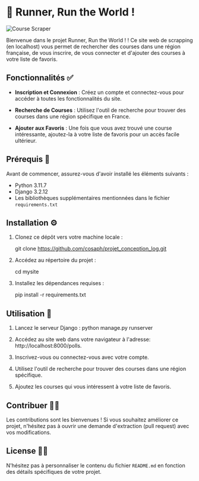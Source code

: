 # 🏁 Runner, Run the World !

![Course Scraper](index.png)

Bienvenue dans le projet Runner, Run the World ! ! Ce site web de scrapping (en localhost) vous permet de rechercher des courses dans une région française, de vous inscrire, de vous connecter et d'ajouter des courses à votre liste de favoris.

## Fonctionnalités ✅

- **Inscription et Connexion** : Créez un compte et connectez-vous pour accéder à toutes les fonctionnalités du site.

- **Recherche de Courses** : Utilisez l'outil de recherche pour trouver des courses dans une région spécifique en France.

- **Ajouter aux Favoris** : Une fois que vous avez trouvé une course intéressante, ajoutez-la à votre liste de favoris pour un accès facile ultérieur.

## Prérequis 🤔

Avant de commencer, assurez-vous d'avoir installé les éléments suivants :

- Python 3.11.7
- Django 3.2.12
- Les bibliothèques supplémentaires mentionnées dans le fichier `requirements.txt`

## Installation ⚙️

1. Clonez ce dépôt vers votre machine locale :

   git clone https://github.com/cosaph/projet_conception_log.git

2. Accédez au répertoire du projet :

    cd mysite

3. Installez les dépendances requises :

    pip install -r requirements.txt

## Utilisation 🔧 
1. Lancez le serveur Django :
    python manage.py runserver

2. Accédez au site web dans votre navigateur à l'adresse: 
    http://localhost:8000/polls.

3. Inscrivez-vous ou connectez-vous avec votre compte.

4. Utilisez l'outil de recherche pour trouver des courses dans une région spécifique.
5. Ajoutez les courses qui vous intéressent à votre liste de favoris.

## Contribuer 🤸‍♀️
Les contributions sont les bienvenues ! Si vous souhaitez améliorer ce projet, n'hésitez pas à ouvrir une demande d'extraction (pull request) avec vos modifications.

## License 🧑‍⚖️

N'hésitez pas à personnaliser le contenu du fichier `README.md` en fonction des détails spécifiques de votre projet.